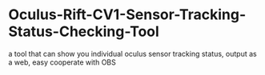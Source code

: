 # Oculus-Rift-CV1-Sensor-Tracking-Status-Checking-Tool
a tool that can show you individual oculus sensor tracking status, output as a web, easy cooperate with OBS
